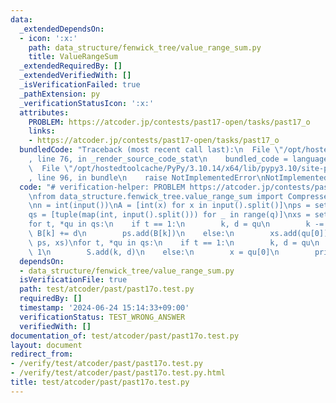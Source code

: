```yaml
---
data:
  _extendedDependsOn:
  - icon: ':x:'
    path: data_structure/fenwick_tree/value_range_sum.py
    title: ValueRangeSum
  _extendedRequiredBy: []
  _extendedVerifiedWith: []
  _isVerificationFailed: true
  _pathExtension: py
  _verificationStatusIcon: ':x:'
  attributes:
    PROBLEM: https://atcoder.jp/contests/past17-open/tasks/past17_o
    links:
    - https://atcoder.jp/contests/past17-open/tasks/past17_o
  bundledCode: "Traceback (most recent call last):\n  File \"/opt/hostedtoolcache/PyPy/3.10.14/x64/lib/pypy3.10/site-packages/onlinejudge_verify/documentation/build.py\"\
    , line 76, in _render_source_code_stat\n    bundled_code = language.bundle(\n\
    \  File \"/opt/hostedtoolcache/PyPy/3.10.14/x64/lib/pypy3.10/site-packages/onlinejudge_verify/languages/python.py\"\
    , line 96, in bundle\n    raise NotImplementedError\nNotImplementedError\n"
  code: "# verification-helper: PROBLEM https://atcoder.jp/contests/past17-open/tasks/past17_o\n\
    \nfrom data_structure.fenwick_tree.value_range_sum import CompressedValueRangeSum\n\
    \nn = int(input())\nA = [int(x) for x in input().split()]\nps = set(A)\nq = int(input())\n\
    qs = [tuple(map(int, input().split())) for _ in range(q)]\nxs = set()\nB = A[:]\n\
    for t, *qu in qs:\n    if t == 1:\n        k, d = qu\n        k -= 1\n       \
    \ B[k] += d\n        ps.add(B[k])\n    else:\n        xs.add(qu[0])\nS = CompressedValueRangeSum(A,\
    \ ps, xs)\nfor t, *qu in qs:\n    if t == 1:\n        k, d = qu\n        k -=\
    \ 1\n        S.add(k, d)\n    else:\n        x = qu[0]\n        print(S.sum_abs_from(x))\n"
  dependsOn:
  - data_structure/fenwick_tree/value_range_sum.py
  isVerificationFile: true
  path: test/atcoder/past/past17o.test.py
  requiredBy: []
  timestamp: '2024-06-24 15:14:33+09:00'
  verificationStatus: TEST_WRONG_ANSWER
  verifiedWith: []
documentation_of: test/atcoder/past/past17o.test.py
layout: document
redirect_from:
- /verify/test/atcoder/past/past17o.test.py
- /verify/test/atcoder/past/past17o.test.py.html
title: test/atcoder/past/past17o.test.py
---
```


